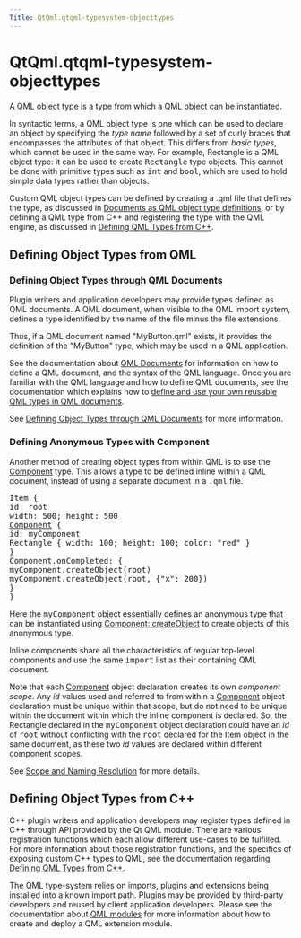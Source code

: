 ```yaml
---
Title: QtQml.qtqml-typesystem-objecttypes
---
```


# QtQml.qtqml-typesystem-objecttypes

<span class="subtitle"></span>
<!-- $$$qtqml-typesystem-objecttypes.html-description -->
<p>A QML object type is a type from which a QML object can be instantiated.</p>
<p>In syntactic terms, a QML object type is one which can be used to declare an object by specifying the <i>type name</i> followed by a set of curly braces that encompasses the attributes of that object. This differs from <i>basic types</i>, which cannot be used in the same way. For example, Rectangle is a QML object type: it can be used to create <tt>Rectangle</tt> type objects. This cannot be done with primitive types such as <tt>int</tt> and <tt>bool</tt>, which are used to hold simple data types rather than objects.</p>
<p>Custom QML object types can be defined by creating a .qml file that defines the type, as discussed in <a href="QtQml.qtqml-documents-definetypes.md">Documents as QML object type definitions</a>, or by defining a QML type from C++ and registering the type with the QML engine, as discussed in <a href="QtQml.qtqml-cppintegration-definetypes.md">Defining QML Types from C++</a>.</p>
<h2>Defining Object Types from QML</h2>
<h3>Defining Object Types through QML Documents</h3>
<p>Plugin writers and application developers may provide types defined as QML documents. A QML document, when visible to the QML import system, defines a type identified by the name of the file minus the file extensions.</p>
<p>Thus, if a QML document named &quot;MyButton.qml&quot; exists, it provides the definition of the &quot;MyButton&quot; type, which may be used in a QML application.</p>
<p>See the documentation about <a href="QtQml.qtqml-documents-topic.md">QML Documents</a> for information on how to define a QML document, and the syntax of the QML language. Once you are familiar with the QML language and how to define QML documents, see the documentation which explains how to <a href="QtQml.qtqml-documents-definetypes.md">define and use your own reusable QML types in QML documents</a>.</p>
<p>See <a href="QtQml.qtqml-documents-definetypes.md">Defining Object Types through QML Documents</a> for more information.</p>
<h3>Defining Anonymous Types with Component</h3>
<p>Another method of creating object types from within QML is to use the <a href="QtQml.Component.md">Component</a> type. This allows a type to be defined inline within a QML document, instead of using a separate document in a <tt>.qml</tt> file.</p>
<pre class="qml"><span class="type">Item</span> {
<span class="name">id</span>: <span class="name">root</span>
<span class="name">width</span>: <span class="number">500</span>; <span class="name">height</span>: <span class="number">500</span>
<span class="type"><a href="QtQml.Component.md">Component</a></span> {
<span class="name">id</span>: <span class="name">myComponent</span>
<span class="type">Rectangle</span> { <span class="name">width</span>: <span class="number">100</span>; <span class="name">height</span>: <span class="number">100</span>; <span class="name">color</span>: <span class="string">&quot;red&quot;</span> }
}
<span class="name">Component</span>.onCompleted: {
<span class="name">myComponent</span>.<span class="name">createObject</span>(<span class="name">root</span>)
<span class="name">myComponent</span>.<span class="name">createObject</span>(<span class="name">root</span>, {&quot;x&quot;: <span class="number">200</span>})
}
}</pre>
<p>Here the <tt>myComponent</tt> object essentially defines an anonymous type that can be instantiated using <a href="QtQml.Component.md#createObject-method">Component::createObject</a> to create objects of this anonymous type.</p>
<p>Inline components share all the characteristics of regular top-level components and use the same <tt>import</tt> list as their containing QML document.</p>
<p>Note that each <a href="QtQml.Component.md">Component</a> object declaration creates its own <i>component scope</i>. Any <i>id</i> values used and referred to from within a <a href="QtQml.Component.md">Component</a> object declaration must be unique within that scope, but do not need to be unique within the document within which the inline component is declared. So, the Rectangle declared in the <tt>myComponent</tt> object declaration could have an <i>id</i> of <tt>root</tt> without conflicting with the <tt>root</tt> declared for the Item object in the same document, as these two <i>id</i> values are declared within different component scopes.</p>
<p>See <a href="QtQml.qtqml-documents-scope.md">Scope and Naming Resolution</a> for more details.</p>
<h2>Defining Object Types from C++</h2>
<p>C++ plugin writers and application developers may register types defined in C++ through API provided by the Qt QML module. There are various registration functions which each allow different use-cases to be fulfilled. For more information about those registration functions, and the specifics of exposing custom C++ types to QML, see the documentation regarding <a href="QtQml.qtqml-cppintegration-definetypes.md">Defining QML Types from C++</a>.</p>
<p>The QML type-system relies on imports, plugins and extensions being installed into a known import path. Plugins may be provided by third-party developers and reused by client application developers. Please see the documentation about <a href="QtQml.qtqml-modules-topic.md">QML modules</a> for more information about how to create and deploy a QML extension module.</p>
<!-- @@@qtqml-typesystem-objecttypes.html -->
